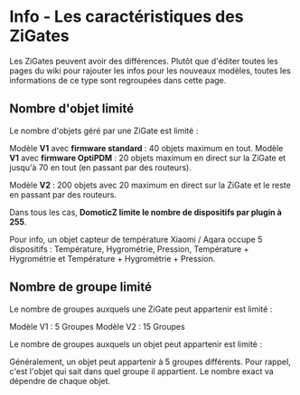 # Info - Les caractéristiques des ZiGates

Les ZiGates peuvent avoir des différences. Plutôt que d'éditer toutes les pages du wiki pour rajouter les infos pour les nouveaux modèles, toutes les informations de ce type sont regroupées dans cette page.

## Nombre d'objet limité

Le nombre d'objets géré par une ZiGate est limité :

Modèle **V1** avec **firmware standard** : 40 objets maximum en tout.
Modèle **V1** avec **firmware OptiPDM** : 20 objets maximum en direct sur la ZiGate et jusqu'à 70 en tout (en passant par des routeurs).

Modèle **V2** : 200 objets avec 20 maximum en direct sur la ZiGate et le reste en passant par des routeurs.


Dans tous les cas, **DomoticZ limite le nombre de dispositifs par plugin à 255**.

Pour info, un objet capteur de température Xiaomi / Aqara occupe 5 dispositifs : Température, Hygrométrie, Pression, Température + Hygrométrie et Température + Hygrométrie + Pression.


## Nombre de groupe limité

Le nombre de groupes auxquels une ZiGate peut appartenir est limité :

Modèle V1 : 5 Groupes
Modèle V2 : 15 Groupes


Le nombre de groupes auxquels un objet peut appartenir est limité :

Généralement, un objet peut appartenir à 5 groupes différents. Pour rappel, c'est l'objet qui sait dans quel groupe il appartient. Le nombre exact va dépendre de chaque objet.
